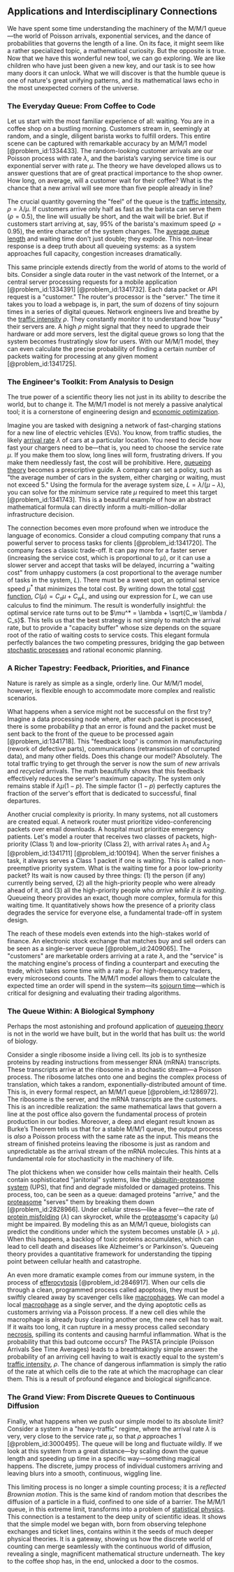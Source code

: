 ## Applications and Interdisciplinary Connections

We have spent some time understanding the machinery of the M/M/1 queue—the world of Poisson arrivals, exponential services, and the dance of probabilities that governs the length of a line. On its face, it might seem like a rather specialized topic, a mathematical curiosity. But the opposite is true. Now that we have this wonderful new tool, we can go exploring. We are like children who have just been given a new key, and our task is to see how many doors it can unlock. What we will discover is that the humble queue is one of nature's great unifying patterns, and its mathematical laws echo in the most unexpected corners of the universe.

### The Everyday Queue: From Coffee to Code

Let us start with the most familiar experience of all: waiting. You are in a coffee shop on a bustling morning. Customers stream in, seemingly at random, and a single, diligent barista works to fulfill orders. This entire scene can be captured with remarkable accuracy by an M/M/1 model [@problem_id:1334433]. The random-looking customer arrivals are our Poisson process with rate $\lambda$, and the barista’s varying service time is our exponential server with rate $\mu$. The theory we have developed allows us to answer questions that are of great practical importance to the shop owner. How long, on average, will a customer wait for their coffee? What is the chance that a new arrival will see more than five people already in line?

The crucial quantity governing the "feel" of the queue is the [traffic intensity](@article_id:262987), $\rho = \lambda / \mu$. If customers arrive only half as fast as the barista can serve them ($\rho = 0.5$), the line will usually be short, and the wait will be brief. But if customers start arriving at, say, 95% of the barista's maximum speed ($\rho = 0.95$), the entire character of the system changes. The [average queue length](@article_id:270734) and waiting time don't just double; they explode. This non-linear response is a deep truth about all queueing systems: as a system approaches full capacity, congestion increases dramatically.

This same principle extends directly from the world of atoms to the world of bits. Consider a single data router in the vast network of the Internet, or a central server processing requests for a mobile application [@problem_id:1334391] [@problem_id:1341732]. Each data packet or API request is a "customer." The router's processor is the "server." The time it takes you to load a webpage is, in part, the sum of dozens of tiny sojourn times in a series of digital queues. Network engineers live and breathe by the [traffic intensity](@article_id:262987) $\rho$. They constantly monitor it to understand how "busy" their servers are. A high $\rho$ might signal that they need to upgrade their hardware or add more servers, lest the digital queue grows so long that the system becomes frustratingly slow for users. With our M/M/1 model, they can even calculate the precise probability of finding a certain number of packets waiting for processing at any given moment [@problem_id:1341725].

### The Engineer's Toolkit: From Analysis to Design

The true power of a scientific theory lies not just in its ability to describe the world, but to change it. The M/M/1 model is not merely a passive analytical tool; it is a cornerstone of engineering design and [economic optimization](@article_id:137765).

Imagine you are tasked with designing a network of fast-charging stations for a new line of electric vehicles (EVs). You know, from traffic studies, the likely [arrival rate](@article_id:271309) $\lambda$ of cars at a particular location. You need to decide how fast your chargers need to be—that is, you need to choose the service rate $\mu$. If you make them too slow, long lines will form, frustrating drivers. If you make them needlessly fast, the cost will be prohibitive. Here, [queueing theory](@article_id:273287) becomes a prescriptive guide. A company can set a policy, such as "the average number of cars in the system, either charging or waiting, must not exceed 5." Using the formula for the average system size, $L = \lambda / (\mu - \lambda)$, you can solve for the *minimum* service rate $\mu$ required to meet this target [@problem_id:1341743]. This is a beautiful example of how an abstract mathematical formula can directly inform a multi-million-dollar infrastructure decision.

The connection becomes even more profound when we introduce the language of economics. Consider a cloud computing company that runs a powerful server to process tasks for clients [@problem_id:1341720]. The company faces a classic trade-off. It can pay more for a faster server (increasing the service cost, which is proportional to $\mu$), or it can use a slower server and accept that tasks will be delayed, incurring a "waiting cost" from unhappy customers (a cost proportional to the average number of tasks in the system, $L$). There must be a sweet spot, an optimal service speed $\mu^*$ that minimizes the total cost. By writing down the total [cost function](@article_id:138187), $C(\mu) = C_s\mu + C_w L$, and using our expression for $L$, we can use calculus to find the minimum. The result is wonderfully insightful: the optimal service rate turns out to be $\mu^* = \lambda + \sqrt{C_w \lambda / C_s}$. This tells us that the best strategy is not simply to match the arrival rate, but to provide a "capacity buffer" whose size depends on the square root of the ratio of waiting costs to service costs. This elegant formula perfectly balances the two competing pressures, bridging the gap between [stochastic processes](@article_id:141072) and rational economic planning.

### A Richer Tapestry: Feedback, Priorities, and Finance

Nature is rarely as simple as a single, orderly line. Our M/M/1 model, however, is flexible enough to accommodate more complex and realistic scenarios.

What happens when a service might not be successful on the first try? Imagine a data processing node where, after each packet is processed, there is some probability $p$ that an error is found and the packet must be sent back to the front of the queue to be processed again [@problem_id:1341718]. This "feedback loop" is common in manufacturing (rework of defective parts), communications (retransmission of corrupted data), and many other fields. Does this change our model? Absolutely. The total traffic trying to get through the server is now the sum of *new* arrivals and *recycled* arrivals. The math beautifully shows that this feedback effectively reduces the server's maximum capacity. The system only remains stable if $\lambda  \mu(1-p)$. The simple factor $(1-p)$ perfectly captures the fraction of the server's effort that is dedicated to successful, final departures.

Another crucial complexity is priority. In many systems, not all customers are created equal. A network router must prioritize video-conferencing packets over email downloads. A hospital must prioritize emergency patients. Let's model a router that receives two classes of packets, high-priority (Class 1) and low-priority (Class 2), with arrival rates $\lambda_1$ and $\lambda_2$ [@problem_id:1341711] [@problem_id:100194]. When the server finishes a task, it always serves a Class 1 packet if one is waiting. This is called a non-preemptive priority system. What is the waiting time for a poor low-priority packet? Its wait is now caused by three things: (1) the person (if any) currently being served, (2) all the high-priority people who were already ahead of it, and (3) all the high-priority people who *arrive while it is waiting*. Queueing theory provides an exact, though more complex, formula for this waiting time. It quantitatively shows how the presence of a priority class degrades the service for everyone else, a fundamental trade-off in system design.

The reach of these models even extends into the high-stakes world of finance. An electronic stock exchange that matches buy and sell orders can be seen as a single-server queue [@problem_id:2409065]. The "customers" are marketable orders arriving at a rate $\lambda$, and the "service" is the matching engine's process of finding a counterpart and executing the trade, which takes some time with a rate $\mu$. For high-frequency traders, every microsecond counts. The M/M/1 model allows them to calculate the expected time an order will spend in the system—its [sojourn time](@article_id:263459)—which is critical for designing and evaluating their trading algorithms.

### The Queue Within: A Biological Symphony

Perhaps the most astonishing and profound application of [queueing theory](@article_id:273287) is not in the world we have built, but in the world that has built us: the world of biology.

Consider a single ribosome inside a living cell. Its job is to synthesize proteins by reading instructions from messenger RNA (mRNA) transcripts. These transcripts arrive at the ribosome in a stochastic stream—a Poisson process. The ribosome latches onto one and begins the complex process of translation, which takes a random, exponentially-distributed amount of time. This is, in every formal respect, an M/M/1 queue [@problem_id:1286972]. The ribosome is the server, and the mRNA transcripts are the customers. This is an incredible realization: the same mathematical laws that govern a line at the post office also govern the fundamental process of protein production in our bodies. Moreover, a deep and elegant result known as Burke’s Theorem tells us that for a stable M/M/1 queue, the output process is *also* a Poisson process with the same rate as the input. This means the stream of finished proteins leaving the ribosome is just as random and unpredictable as the arrival stream of the mRNA molecules. This hints at a fundamental role for stochasticity in the machinery of life.

The plot thickens when we consider how cells maintain their health. Cells contain sophisticated "janitorial" systems, like the [ubiquitin-proteasome system](@article_id:153188) (UPS), that find and degrade misfolded or damaged proteins. This process, too, can be seen as a queue: damaged proteins "arrive," and the [proteasome](@article_id:171619) "serves" them by breaking them down [@problem_id:2828966]. Under cellular stress—like a fever—the rate of [protein misfolding](@article_id:155643) ($\lambda$) can skyrocket, while the [proteasome](@article_id:171619)'s capacity ($\mu$) might be impaired. By modeling this as an M/M/1 queue, biologists can predict the conditions under which the system becomes unstable ($\lambda > \mu$). When this happens, a backlog of toxic proteins accumulates, which can lead to cell death and diseases like Alzheimer's or Parkinson's. Queueing theory provides a quantitative framework for understanding the tipping point between cellular health and catastrophe.

An even more dramatic example comes from our immune system, in the process of [efferocytosis](@article_id:191114) [@problem_id:2846917]. When our cells die through a clean, programmed process called apoptosis, they must be swiftly cleared away by scavenger cells like [macrophages](@article_id:171588). We can model a local [macrophage](@article_id:180690) as a single server, and the dying apoptotic cells as customers arriving via a Poisson process. If a new cell dies while the macrophage is already busy clearing another one, the new cell has to wait. If it waits too long, it can rupture in a messy process called secondary [necrosis](@article_id:265773), spilling its contents and causing harmful inflammation. What is the probability that this bad outcome occurs? The PASTA principle (Poisson Arrivals See Time Averages) leads to a breathtakingly simple answer: the probability of an arriving cell having to wait is exactly equal to the system's [traffic intensity](@article_id:262987), $\rho$. The chance of dangerous inflammation is simply the ratio of the rate at which cells die to the rate at which the macrophage can clear them. This is a result of profound elegance and biological significance.

### The Grand View: From Discrete Queues to Continuous Diffusion

Finally, what happens when we push our simple model to its absolute limit? Consider a system in a "heavy-traffic" regime, where the arrival rate $\lambda$ is very, very close to the service rate $\mu$, so that $\rho$ approaches 1 [@problem_id:3000495]. The queue will be long and fluctuate wildly. If we look at this system from a great distance—by scaling down the queue length and speeding up time in a specific way—something magical happens. The discrete, jumpy process of individual customers arriving and leaving blurs into a smooth, continuous, wiggling line.

This limiting process is no longer a simple counting process; it is a *reflected Brownian motion*. This is the same kind of random motion that describes the diffusion of a particle in a fluid, confined to one side of a barrier. The M/M/1 queue, in this extreme limit, transforms into a problem of [statistical physics](@article_id:142451). This connection is a testament to the deep unity of scientific ideas. It shows that the simple model we began with, born from observing telephone exchanges and ticket lines, contains within it the seeds of much deeper physical theories. It is a gateway, showing us how the discrete world of counting can merge seamlessly with the continuous world of diffusion, revealing a single, magnificent mathematical structure underneath. The key to the coffee shop has, in the end, unlocked a door to the cosmos.